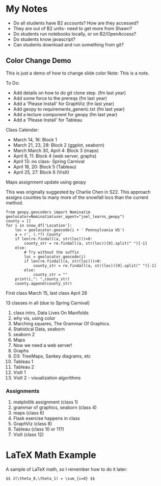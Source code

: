 # My Notes #

* Do all students have B2 accounts? How are they accessed?
 * They are out of B2 units- need to get more from Shawn?
* Do students run notebooks locally, or on B2/OpenAccess?
* Do students know javascript?
* Can students download and run something from git?


<!-- .slide: data-background="#ff0000" -->
## Color Change Demo ##
This is just a demo of how to change slide color
Note:
This is a note.


To Do:
* Add details on how to do git clone step. (fm last year)
* Add some force to the prereqs (fm last year)
* Add a 'Please Install' for GraphViz (fm last year)
* Add geopy to requirements_generic.txt (fm last year)
* Add a lecture component for geopy (fm last year)
* Add a 'Please Install' for Tableau


Class Calendar:

* March 14, 16: Block 1
* March 21, 23, 28: Block 2 (ggplot, seaborn)
* March March 30, April 4: Block 3 (maps)
* April 6, 11: Block 4 (web server, graphs)
* April 13: no class- Spring Carnival
* April 18, 20: Block 5 (Tableau)
* April 25, 27: Block 6 (VisIt)


Maps assignment update using geopy

This was originally suggested by Charlie Chen in S22.  This
approach assigns counties to many more of the snowfall locs
than the current method.

```
from geopy.geocoders import Nominatim
geolocator=Nominatim(user_agent="joel_learns_geopy")
county = []
for i in snow_df['Location']:
    loc = geolocator.geocode(i + ' Pennsylvania US')
    a = r', (.*?) County'
    if len(re.findall(a, str(loc)))>0:
        county_str = re.findall(a, str(loc))[0].split(" ")[-1]
    else:
        # Try without the suffix
        loc = geolocator.geocode(i)
        if len(re.findall(a, str(loc)))>0:
            county_str = re.findall(a, str(loc))[0].split(" ")[-1]
        else:
            county_str = ""
    print(i,": ",county_str)
    county.append(county_str)
```


First class March 15, last class April 28

13 classes in all (due to Spring Carnival)


1. class intro, Data Lives On Manifolds
2. why vis, using color
3. Marching squares, The Grammar Of Graphics.
4. Statistical Data, seaborn
5. seaborn 2
6. Maps
7. Now we need a web server!
8. Graphs
9. D3: TreeMaps, Sankey diagrams, etc
10. Tableau 1
11. Tableau 2
12. VisIt 1
13. VisIt 2 - visualization algorithms


### Assignments
1. matplotlib assignment (class 1)
2. grammar of graphics, seaborn (class 4)
4. maps (class 6)
5. Flask exercise happens in class
6. GraphViz (class 8)
7. Tableau (class 10 or 11?)
8. VisIt (class 12)


# LaTeX Math Example

A sample of LaTeX math, so I remember how to do it later:

`$$ J(\theta_0,\theta_1) = \sum_{i=0} $$`
